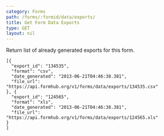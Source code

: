 ```yaml
---
category: Forms
path: /forms/:formid/data/exports/
title: Get Form Data Exports
type: GET
layout: nil
---
```


Return list of already generated exports for this form.

```
[{
  "export_id": "134535",
  "format": "csv",
  "date_generated": "2013-06-21T04:46:38.381",
  "file_url": "https://api.formhub.org/v1/forms/data/exports/134535.csv" 
}, {
  "export_id": "124565",
  "format": "xls",
  "date_generated": "2013-06-21T04:46:38.381",
  "file_url": "https://api.formhub.org/v1/forms/data/exports/124565.xls" 
}
]
```